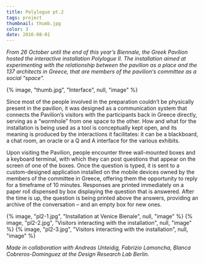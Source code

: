 ```yaml
---
title: Polylogue pt.2
tags: project
thumbnail: thumb.jpg
color: 3
date: 2016-08-01
---
```


*From 26 October until the end of this year’s Biennale, the Greek Pavilion hosted the interactive installation Polylogue II. The installation aimed at experimenting with the relationship between the pavilion as a place and the 137 architects in Greece, that are members of the pavilion‘s committee as a social “space”.*

{% image, "thumb.jpg", "Interface", null, "image" %}

<span class="more"></span>

Since most of the people involved in the preparation couldn’t be physically present in the pavilion, it was designed as a communication system that connects the Pavilion’s visitors with the participants back in Greece directly, serving as a “wormhole” from one space to the other.
How and what for the installation is being used as a tool is conceptually kept open, and its meaning is produced by the interactions it facilitates: it can be a blackboard, a chat room, an oracle or a Q and A interface for the various exhibits.

Upon visiting the Pavilion, people encounter three wall-mounted boxes and a keyboard terminal, with which they can post questions that appear on the screen of one of the boxes. Once the question is typed, it is sent to a custom-designed application installed on the mobile devices owned by the members of the committee in Greece, offering them the opportunity to reply for a timeframe of 10 minutes. Responses are printed immediately on a paper roll dispensed by box displaying the question that is answered. After the time is up, the question is being printed above the answers, providing an archive of the conversation – and an empty box for new ones.

<div class="gallery">
{% image, "pl2-1.jpg", "Installation at Venice Bienale", null, "image" %}
{% image, "pl2-2.jpg", "Visitors interacting with the installation", null, "image" %}
{% image, "pl2-3.jpg", "Visitors interacting with the installation", null, "image" %}
</div>

*Made in collaboration with Andreas Unteidig, Fabrizio Lamoncha, Blanca Cobreros-Dominguez at the Design Research Lab Berlin.*